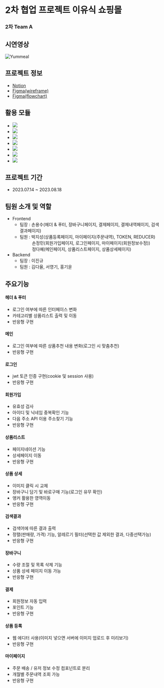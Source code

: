 # 2차 협업 프로젝트 이유식 쇼핑몰

### 2차 Team A

## 시연영상
![Yummeal](https://github.com/returnys/Yummeal/assets/130682309/5d7ad3cd-c660-4c7d-b8c1-64799e627c40)

## 프로젝트 정보

- [Notion](https://concrete-scallion-31d.notion.site/YUMMEAL-80d792f626424ef59dd2f22e8097d48f?pvs=4)
- [Figma(wireframe)](https://www.figma.com/file/A0h9Ai58OM6pRxUXWUmYJP/yummeal?type=design&node-id=1096%3A369&mode=design&t=2UxOfiDdVm4zzZRJ-1)
- [Figma(flowchart)](<https://www.figma.com/file/wuGGvaWhGaIq53x6VOSm8P/Pokedex-Flowchart-(Community)?type=whiteboard&node-id=0%3A1&t=DYSvMAgpH8f4KJT6-1>)

## 활용 모듈

- <img src="https://img.shields.io/badge/React-263238?style=flat&logo=React&logoColor=skyblue">
- <img src="https://img.shields.io/badge/StyledComponent-DB7093?style=flat&logo=styledcomponents&logoColor=white">
- <img src="https://img.shields.io/badge/ReduxToolkit-764ABC?style=flat&logo=redux&logoColor=white">
- <img src="https://img.shields.io/badge/ReactRouter-CA4245?style=flat&logo=reactrouter&logoColor=white">
- <img src="https://img.shields.io/badge/Prettier-F7B93E?style=flat&logo=prettier&logoColor=white">
- <img src="https://img.shields.io/badge/Axios-5A29E4?style=flat&logo=axios&logoColor=white">
- <img src="https://img.shields.io/badge/Eslint-4B32C3?style=flat&logo=eslint&logoColor=white">

## 프로젝트 기간

- 2023.07.14 ~ 2023.08.18

## 팀원 소개 및 역할

- Frontend
  - 팀장 : 손용수(헤더 & 푸터, 장바구니페이지, 결제페이지, 결제내역페이지, 검색결과페이지)
  - 팀원 : 박지성(상품등록페이지, 마이페이지(주문내역), TOKEN, REDUCER)<br>&nbsp;&nbsp;&nbsp;&nbsp;&nbsp;&nbsp;&nbsp;&nbsp;&nbsp;&nbsp;손정민(회원가입페이지, 로그인페이지, 마이페이지(회원정보수정))<br>&nbsp;&nbsp;&nbsp;&nbsp;&nbsp;&nbsp;&nbsp;&nbsp;&nbsp;&nbsp;정다혜(메인페이지, 상품리스트페이지, 상품상세페이지)
- Backend
  - 팀장 : 이진규
  - 팀원 : 김다율, 서영기, 홍기윤

## 주요기능

#### 헤더 & 푸터

- 로그인 여부에 따른 인터페이스 변화
- 카테고리별 상품리스트 출력 및 이동
- 반응형 구현

#### 메인

- 로그인 여부에 따른 상품추천 내용 변화(로그인 시 맞춤추천)
- 반응형 구현

#### 로그인

- jwt 토큰 인증 구현(cookie 및 session 사용)
- 반응형 구현

#### 회원가입

- 유효성 검사
- 아이디 및 닉네임 중복확인 기능
- 다음 주소 API 이용 주소찾기 기능
- 반응형 구현

#### 상품리스트

- 페이지네이션 기능
- 상세페이지 이동
- 반응형 구현

#### 상품 상세

- 이미지 클릭 시 교체
- 장바구니 담기 및 바로구매 기능(로그인 유무 확인)
- 앵커 활용한 영역이동
- 반응형 구현

#### 검색결과

- 검색어에 따른 결과 출력
- 정렬(판매량, 가격) 기능, 알레르기 필터(선택한 값 제외한 결과, 다중선택가능)
- 반응형 구현

#### 장바구니

- 수량 조절 및 목록 삭제 기능
- 상품 상세 페이지 이동 가능
- 반응형 구현

#### 결제

- 회원정보 자동 입력
- 포인트 기능
- 반응형 구현

#### 상품 등록

- 웹 에디터 사용(이미지 넣으면 서버에 이미지 업로드 후 미리보기)
- 반응형 구현

#### 마이페이지

- 주문 배송 / 유저 정보 수정 컴포넌트로 분리
- 개월별 주문내역 조회 가능
- 반응형 구현
